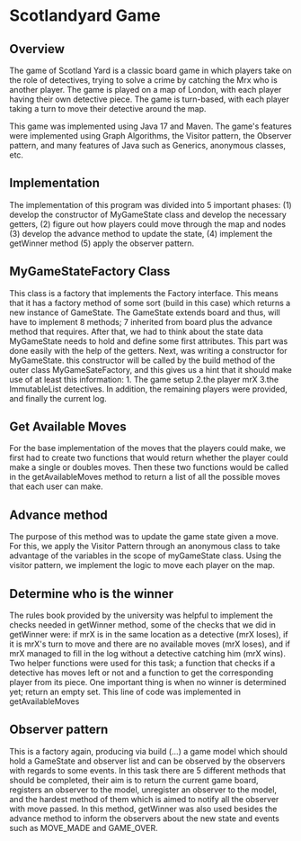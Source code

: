# Scotlandyard Game

## Overview

The game of Scotland Yard is a classic board game in which players take on the role of detectives, trying to solve a crime by catching the Mrx who is another player. The game is played on a map of London, with each player having their own detective piece. The game is turn-based, with each player taking a turn to move their detective around the map. 

This game was implemented using Java 17 and Maven. The game's features were implemented using Graph Algorithms, the Visitor pattern, the Observer pattern, and many features of Java such as Generics, anonymous classes, etc.

## Implementation

The implementation of this program was divided into 5 important phases: (1) develop the constructor of MyGameState class and develop the necessary getters, (2) figure out how players could move through the map and nodes (3) develop the advance method to update the state, (4) implement the getWinner method (5) apply the observer pattern.

## MyGameStateFactory Class

This class is a factory that implements the Factory<GameSatate> interface. This means that it has a factory method of some sort (build in this case) which returns a new instance of GameState. The GameState extends board and thus, will have to implement 8 methods; 7 inherited from board plus the advance method that requires. After that, we had to think about the state data MyGameState needs to hold and define some first attributes. This part was done easily with the help of the getters. Next, was writing a constructor for MyGameState. this constructor will be called by the build method of the outer class MyGameSateFactory, and this gives us a hint that it should make use of at least this information: 1. The game setup    2.the player mrX    3.the ImmutableList<player> detectives. In addition, the remaining players were provided, and finally the current log.

## Get Available Moves

For the base implementation of the moves that the players could make, we first had to create two functions that would return whether the player could make a single or doubles moves. Then these two functions would be called in the getAvailableMoves method to return a list of all the possible moves that each user can make.

## Advance method 

The purpose of this method was to update the game state given a move. For this, we apply the Visitor Pattern through an anonymous class to take advantage of the variables in the scope of myGameState class. Using the visitor pattern, we implement the logic to move each player on the map.

## Determine who is the winner 

The rules book provided by the university was helpful to implement the checks needed in getWinner method, some of the checks that we did in getWinner were: if mrX is in the same location as a detective (mrX loses), if it is mrX's turn to move and there are no available moves (mrX loses), and if mrX managed to fill in the log without a detective catching him (mrX wins). Two helper functions were used for this task; a function that checks if a detective has moves left or not and a function to get the corresponding player from its piece. One important thing is when no winner is determined yet; return an empty set. This line of code was implemented in getAvailableMoves

## Observer pattern

This is a factory again, producing via build (…) a game model which should hold a GameState and observer list and can be observed by the observers with regards to some events. In this task there are 5 different methods that should be completed, their aim is to return the current game board, registers an observer to the model, unregister an observer to the model, and the hardest method of them which is aimed to notify all the observer with move passed. In this method, getWinner was also used besides the advance method to inform the observers about the new state and events such as MOVE_MADE and GAME_OVER. 
